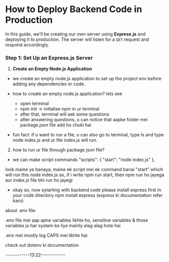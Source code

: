 # How to Deploy Backend Code in Production

In this guide, we'll be creating our own server using **Express.js** and deploying it to production. The server will listen for a `GET` request and respond accordingly.

### Step 1: Set Up an Express.js Server

1. **Create an Empty Node.js Application**
- we create an empty node.js application to set up the project env before adding any dependencies or code. 
- how to create an empty node.js application? lets see
  - open terminal
  - npm init -> initialise npm in ur terminal
  - after that, terminal will ask some questions 
  - after answering questions, u can notice that aapke folder mei package.json file add ho chuki hai

- fun fact:
if u want to run a file, u can also go to terminal, type ls and type node index.js and ur file index.js will run. 

2. how to run ur file through package json file?
- we can make script commands
   "scripts": {
    "start": "node index.js"
  },

look maine ye banaya, maine ek script mei ek command banai "start" which will run this node index.js 
so, if i write npm run start,
then npm run ho jayega aur
index.js file bhi run ho jayegi

- okay so, now sytarting with backend code
please install express first in your code directory 
npm install express (express ki documentation refer karo)

about .env file:

.env file mei aap apne variables likhte ho, sensitive variables & those variables jo har system ke liye mainly alag alag hote hai

.env mei mostly log CAPS mei likhte hai

check out dotenv ki documentation


------------13:22------------